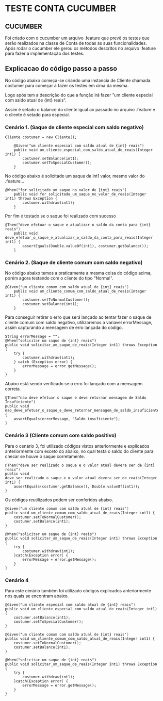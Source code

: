 
# TESTE CONTA CUCUMBER

## CUCUMBER
Foi criado com o cucumber um arquivo .feature que prevê os testes que serão realizados na classe de Conta de todas as suas funcionalidades. Após rodar o cucumber ele gerou os métodos descritos no arquivo .feature para fazer a implementação dos testes.

## Explicacao do código passo a passo

No código abaixo começa-se criando uma instancia de Cliente chamada costumer para começar à fazer os testes em cima da mesma.

Logo após tem a descrição do que a função irá fazer "um cliente especial com saldo atual de {int} reais".

Assim é setado o balance do cliente igual ao passado no arquivo .feature e o cliente é setado para especial.

### Cenário 1. (Saque de cliente especial com saldo negativo)

```
Cliente costumer = new Cliente();

	@Given("um cliente especial com saldo atual de {int} reais")
	public void um_cliente_especial_com_saldo_atual_de_reais(Integer int1) {
		costumer.setBalance(int1);
		costumer.setToSpecialCustomer();
	}
```

No código abaixo é solicitado um saque de int1 valor, mesmo valor do .feature...

```
@When("for solicitado um saque no valor de {int} reais")
	public void for_solicitado_um_saque_no_valor_de_reais(Integer int1) throws Exception {
		costumer.withdraw(int1);
	}
```

Por fim é testado se o saque foi realizado com sucesso
```
@Then("deve efetuar o saque e atualizar o saldo da conta para {int} reais")
	public void deve_efetuar_o_saque_e_atualizar_o_saldo_da_conta_para_reais(Integer int1) {
		assertEquals(Double.valueOf(int1), costumer.getBalance());
	}
```

### Cenário 2. (Saque de cliente comum com saldo negativo)

No código abaixo temos a praticamente a mesma coisa do código acima, porém agora testando com o cliente do tipo "Normal".
```
@Given("um cliente comum com saldo atual de {int} reais")
	public void um_cliente_comum_com_saldo_atual_de_reais(Integer int1) {
		costumer.setToNormalCustomer();
		costumer.setBalance(int1);
	}
```

Para conseguir retirar o erro que será lançado ao tentar fazer o saque de cliente comum com saldo negativo, utilizaremos a variavel errorMessage, assim capturando a mensagem de erro lançada do código.

```
String errorMessage = "";
@When("solicitar um saque de {int} reais")
public void solicitar_um_saque_de_reais(Integer int1) throws Exception {
    try {
	    costumer.withdraw(int1);
    } catch (Exception error) {
        errorMessage = error.getMessage();
    }
}
```

Abaixo está sendo verificado se o erro foi lançado com a mensagem correta.
```
@Then("nao deve efetuar o saque e deve retornar mensagem de Saldo Insuficiente")
public void nao_deve_efetuar_o_saque_e_deve_retornar_mensagem_de_saldo_insuficiente() {
	assertEquals(errorMessage, "Saldo insuficiente");
}
```

### Cenário 3 (Cliente comum com saldo positivo)

Para o cenário 3, foi utilizado códigos vistos anteriormente e explicados anteriormente com exceto do abaixo, no qual testa o saldo do cliente para checar se houve o saque corretamente.
```
@Then("deve ser realizado o saque e o valor atual devera ser de {int} reais")
public void deve_ser_realizado_o_saque_e_o_valor_atual_devera_ser_de_reais(Integer int1) {
    assertEquals(costumer.getBalance(), Double.valueOf(int1));
}
```

Os códigos reutilizados podem ser conferidos abaixo.
```
@Given("um cliente comum com saldo atual de {int} reais")
public void um_cliente_comum_com_saldo_atual_de_reais(Integer int1) {
	costumer.setToNormalCustomer();
	costumer.setBalance(int1);
}
```
```
@When("solicitar um saque de {int} reais")
public void solicitar_um_saque_de_reais(Integer int1) throws Exception {
	try {
		costumer.withdraw(int1);
	}catch(Exception error) {
		errorMessage = error.getMessage();
	}
}
```

### Cenário 4

Para este cenário também foi utilizado códigos explicados anteriormente nos quais se encontram abaixo.
```
@Given("um cliente especial com saldo atual de {int} reais")
public void um_cliente_especial_com_saldo_atual_de_reais(Integer int1) {
	costumer.setBalance(int1);
	costumer.setToSpecialCustomer();
}
```
```
@Given("um cliente comum com saldo atual de {int} reais")
public void um_cliente_comum_com_saldo_atual_de_reais(Integer int1) {
	costumer.setToNormalCustomer();
	costumer.setBalance(int1);
}
```
```
@When("solicitar um saque de {int} reais")
public void solicitar_um_saque_de_reais(Integer int1) throws Exception {
	try {
		costumer.withdraw(int1);
	}catch(Exception error) {
		errorMessage = error.getMessage();
	}
}
```
